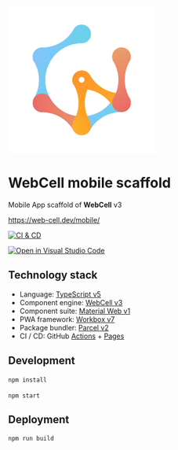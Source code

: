![](src/image/WebCell-0.png)

# WebCell mobile scaffold

Mobile App scaffold of **WebCell** v3

https://web-cell.dev/mobile/

[![CI & CD](https://github.com/EasyWebApp/mobile/workflows/CI%20&%20CD/badge.svg)][2]

[![Open in Visual Studio Code](https://open.vscode.dev/badges/open-in-vscode.svg)][3]

## Technology stack

-   Language: [TypeScript v5][4]
-   Component engine: [WebCell v3][5]
-   Component suite: [Material Web v1][6]
-   PWA framework: [Workbox v7][7]
-   Package bundler: [Parcel v2][8]
-   CI / CD: GitHub [Actions][9] + [Pages][10]

## Development

```shell
npm install

npm start
```

## Deployment

```shell
npm run build
```

[2]: https://github.com/EasyWebApp/mobile/actions
[3]: https://open.vscode.dev/EasyWebApp/mobile
[4]: https://typescriptlang.org
[5]: https://web-cell.dev/
[6]: https://material-web.dev/
[7]: https://developers.google.com/web/tools/workbox
[8]: https://parceljs.org
[9]: https://github.com/features/actions
[10]: https://pages.github.com/
